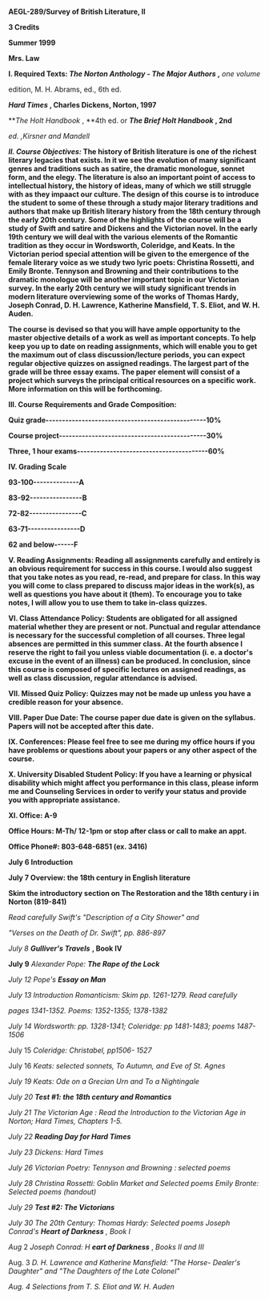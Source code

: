 **AEGL-289/Survey of British Literature, II**

**3 Credits**

**Summer 1999**

**Mrs. Law**

**I. Required Texts: _The Norton Anthology - The Major Authors_ ,** _one
volume_

edition, M. H. Abrams, ed., 6th ed.

**_Hard Times_ , Charles Dickens, Norton, 1997**

**_The Holt Handbook_ , **4th ed. or **_The Brief Holt Handbook_ , 2nd**

_ed. ,Kirsner and Mandell_

**_II. Course Objectives:_ The history of British literature is one of the
richest literary legacies that exists. In it we see the evolution of many
significant genres and traditions such as satire, the dramatic monologue,
sonnet form, and the elegy. The literature is also an important point of
access to intellectual history, the history of ideas, many of which we still
struggle with as they impaact our culture. The design of this course is to
introduce the student to some of these through a study major literary
traditions and authors that make up British literary history from the 18th
century through the early 20th century. Some of the highlights of the course
will be a study of Swift and satire and Dickens and the Victorian novel. In
the early 19th century we will deal with the various elements of the Romantic
tradition as they occur in Wordsworth, Coleridge, and Keats. In the Victorian
period special attention will be given to the emergence of the female literary
voice as we study two lyric poets: Christina Rossetti, and Emily Bronte.
Tennyson and Browning and their contributions to the dramatic monologue will
be another important topic in our Victorian survey. In the early 20th century
we will study significant trends in modern literature overviewing some of the
works of Thomas Hardy, Joseph Conrad, D. H. Lawrence, Katherine Mansfield, T.
S. Eliot, and W. H. Auden.**

**The course is devised so that you will have ample opportunity to the master
objective details of a work as well as important concepts. To help keep you up
to date on reading assignments, which will enable you to get the maximum out
of class discussion/lecture periods, you can expect regular objective quizzes
on assigned readings. The largest part of the grade will be three essay exams.
The paper element will consist of a project which surveys the principal
critical resources on a specific work. More information on this will be
forthcoming.**

**III. Course Requirements and Grade Composition:**

**Quiz grade-------------------------------------------------10%**

**Course project---------------------------------------------30%**

**Three, 1 hour exams----------------------------------------60%**

**IV. Grading Scale**

**93-100--------------A**

**83-92----------------B**

**72-82----------------C**

**63-71----------------D**

**62 and below------F**

**V. Reading Assignments: Reading all assignments carefully and entirely is an
obvious requirement for success in this course. I would also suggest that you
take notes as you read, re-read, and prepare for class. In this way you will
come to class prepared to discuss major ideas in the work(s), as well as
questions you have about it (them). To encourage you to take notes, I will
allow you to use them to take in-class quizzes.**

**VI. Class Attendance Policy: Students are obligated for all assigned
material whether they are present or not. Punctual and regular attendance is
necessary for the successful completion of all courses. Three legal absences
are permitted in this summer class. At the fourth absence I reserve the right
to fail you unless viable documentation (i. e. a doctor's excuse in the event
of an illness) can be produced. In conclusion, since this course is composed
of specific lectures on assigned readings, as well as class discussion,
regular attendance is advised.**

**VII. Missed Quiz Policy: Quizzes may not be made up unless you have a
credible reason for your absence.**

**VIII. Paper Due Date: The course paper due date is given on the syllabus.
Papers will not be accepted after this date.**

**IX. Conferences: Please feel free to see me during my office hours if you
have problems or questions about your papers or any other aspect of the
course.**

**X. University Disabled Student Policy: If you have a learning or physical
disability which might affect you performance in this class, please inform me
and Counseling Services in order to verify your status and provide you with
appropriate assistance.**

**XI. Office: A-9**

**Office Hours: M-Th/ 12-1pm or stop after class or call to make an appt.**

**Office Phone#: 803-648-6851 (ex. 3416)**

**July 6 Introduction**

**July 7 Overview: the 18th century in English literature**

**Skim the introductory section on The Restoration and the 18th century i in
Norton (819-841)**

_Read carefully Swift's "Description of a City Shower" and_

_"Verses on the Death of Dr. Swift", pp. 886-897_

_July 8 **Gulliver's Travels**_ **, Book IV**

**July 9** _Alexander Pope: **The Rape of the Lock**_

_July 12_ _Pope's **Essay on Man**_

_July 13 Introduction Romanticism: Skim pp. 1261-1279. Read carefully_

_pages 1341-1352. Poems: 1352-1355; 1378-1382_

_July 14 Wordsworth: pp. 1328-1341; Coleridge: pp 1481-1483; poems 1487-1506_

July 15 _Coleridge: Christabel, pp1506- 1527_

July 16 _Keats: selected sonnets, To Autumn, and Eve of St. Agnes_

_July 19 Keats: Ode on a Grecian Urn and To a Nightingale_

_July 20 **Test #1: the 18th century and Romantics**_

_July 21 The Victorian Age : Read the Introduction to the Victorian Age in
Norton; Hard Times, Chapters 1-5._

_July 22 **Reading Day for Hard Times**_

_July 23 Dickens: Hard Times_

_July 26 Victorian Poetry: Tennyson and Browning : selected poems_

_July 28 Christina Rossetti: Goblin Market and Selected poems Emily Bronte:
Selected poems (handout)_

_July 29 **Test #2: The Victorians**_

_July 30 The 20th Century: Thomas Hardy: Selected poems Joseph Conrad's
**Heart** **of Darkness** , Book I_

_Aug_ 2 _Joseph_ _Conrad: H **eart of Darkness**_ , _Books II and III_

Aug. 3 _D. H. Lawrence and Katherine Mansfield: "The Horse- Dealer's Daughter"
and "The Daughters of the Late Colonel"_

_Aug. 4 Selections from T. S. Eliot and W. H. Auden_  
    
    
    
    
    
    
    
    
    
    
    
    
    
    
    
    
    
    
    
    
    
    
    
    
    
    
    
    
    
    
    
    
    
    
    
    
    
    
    
    
    
    
    
    
    


